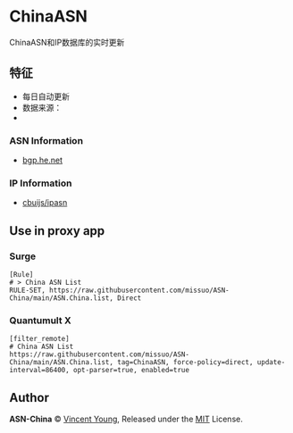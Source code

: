 # ChinaASN
ChinaASN和IP数据库的实时更新


## 特征
- 每日自动更新
- 数据来源：
- 
### ASN Information
- [bgp.he.net](https://bgp.he.net/country/CN)

### IP Information
- [cbuijs/ipasn](https://github.com/cbuijs/ipasn)


## Use in proxy app
### Surge
```
[Rule]
# > China ASN List
RULE-SET, https://raw.githubusercontent.com/missuo/ASN-China/main/ASN.China.list, Direct
```

### Quantumult X
```
[filter_remote]
# China ASN List
https://raw.githubusercontent.com/missuo/ASN-China/main/ASN.China.list, tag=ChinaASN, force-policy=direct, update-interval=86400, opt-parser=true, enabled=true
```



## Author

**ASN-China** © [Vincent Young](https://github.com/missuo), Released under the [MIT](./LICENSE) License.<br>


